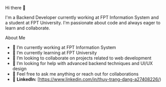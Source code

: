 Hi there 👋
<!--
**Jasmine220/jasmine220** is a ✨ _special_ ✨ repository because its `README.md` (this file) appears on your GitHub profile.
-->
I'm a Backend Developer currently working at FPT Information System and a student at FPT University. I'm passionate about code and always eager to learn and collaborate.

About Me
- 🔭 I’m currently working at FPT Information System
- 🌱 I’m currently learning at FPT University
- 👯 I’m looking to collaborate on projects related to web development
- 🤔 I’m looking for help with advanced backend techniques and UI/UX design
- 💬 Feel free to ask me anything or reach out for collaborations
- 🎉 **LinkedIn:** [https://www.linkedin.com/in/thuy-trang-dang-a27408226/)
